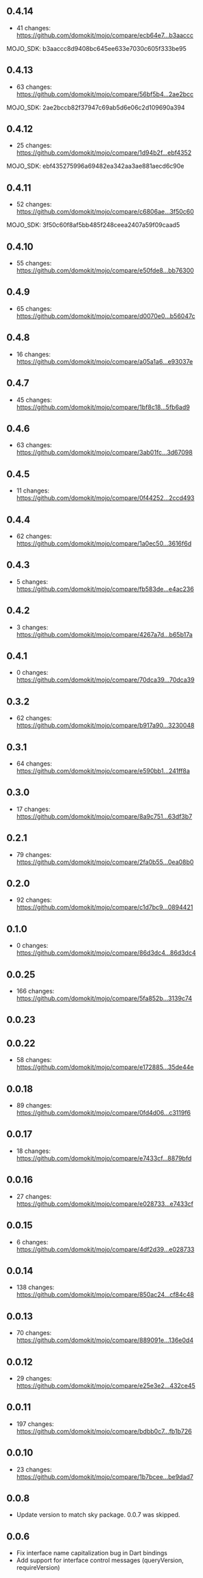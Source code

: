 ## 0.4.14

  - 41 changes: https://github.com/domokit/mojo/compare/ecb64e7...b3aaccc

  MOJO_SDK: b3aaccc8d9408bc645ee633e7030c605f333be95

## 0.4.13

  - 63 changes: https://github.com/domokit/mojo/compare/56bf5b4...2ae2bcc

  MOJO_SDK: 2ae2bccb82f37947c69ab5d6e06c2d109690a394

## 0.4.12

  - 25 changes: https://github.com/domokit/mojo/compare/1d94b2f...ebf4352

  MOJO_SDK: ebf435275996a69482ea342aa3ae881aecd6c90e

## 0.4.11

  - 52 changes: https://github.com/domokit/mojo/compare/c6806ae...3f50c60

  MOJO_SDK: 3f50c60f8af5bb485f248ceea2407a59f09caad5

## 0.4.10

  - 55 changes: https://github.com/domokit/mojo/compare/e50fde8...bb76300

## 0.4.9

  - 65 changes: https://github.com/domokit/mojo/compare/d0070e0...b56047c

## 0.4.8

  - 16 changes: https://github.com/domokit/mojo/compare/a05a1a6...e93037e

## 0.4.7

  - 45 changes: https://github.com/domokit/mojo/compare/1bf8c18...5fb6ad9

## 0.4.6

  - 63 changes: https://github.com/domokit/mojo/compare/3ab01fc...3d67098

## 0.4.5

  - 11 changes: https://github.com/domokit/mojo/compare/0f44252...2ccd493

## 0.4.4

  - 62 changes: https://github.com/domokit/mojo/compare/1a0ec50...3616f6d

## 0.4.3

  - 5 changes: https://github.com/domokit/mojo/compare/fb583de...e4ac236

## 0.4.2

  - 3 changes: https://github.com/domokit/mojo/compare/4267a7d...b65b17a

## 0.4.1

  - 0 changes: https://github.com/domokit/mojo/compare/70dca39...70dca39

## 0.3.2

  - 62 changes: https://github.com/domokit/mojo/compare/b917a90...3230048

## 0.3.1

  - 64 changes: https://github.com/domokit/mojo/compare/e590bb1...241ff8a

## 0.3.0

  - 17 changes: https://github.com/domokit/mojo/compare/8a9c751...63df3b7

## 0.2.1

  - 79 changes: https://github.com/domokit/mojo/compare/2fa0b55...0ea08b0

## 0.2.0

  - 92 changes: https://github.com/domokit/mojo/compare/c1d7bc9...0894421

## 0.1.0

  - 0 changes: https://github.com/domokit/mojo/compare/86d3dc4...86d3dc4

## 0.0.25

  - 166 changes: https://github.com/domokit/mojo/compare/5fa852b...3139c74

## 0.0.23

## 0.0.22

  - 58 changes: https://github.com/domokit/mojo/compare/e172885...35de44e

## 0.0.18

  - 89 changes: https://github.com/domokit/mojo/compare/0fd4d06...c3119f6

## 0.0.17

  - 18 changes: https://github.com/domokit/mojo/compare/e7433cf...8879bfd

## 0.0.16

  - 27 changes: https://github.com/domokit/mojo/compare/e028733...e7433cf

## 0.0.15

  - 6 changes: https://github.com/domokit/mojo/compare/4df2d39...e028733

## 0.0.14

  - 138 changes: https://github.com/domokit/mojo/compare/850ac24...cf84c48

## 0.0.13

  - 70 changes: https://github.com/domokit/mojo/compare/889091e...136e0d4

## 0.0.12

  - 29 changes: https://github.com/domokit/mojo/compare/e25e3e2...432ce45

## 0.0.11

  - 197 changes: https://github.com/domokit/mojo/compare/bdbb0c7...fb1b726

## 0.0.10

  - 23 changes: https://github.com/domokit/mojo/compare/1b7bcee...be9dad7

## 0.0.8

  - Update version to match sky package.  0.0.7 was skipped.

## 0.0.6

  - Fix interface name capitalization bug in Dart bindings
  - Add support for interface control messages (queryVersion, requireVersion)
